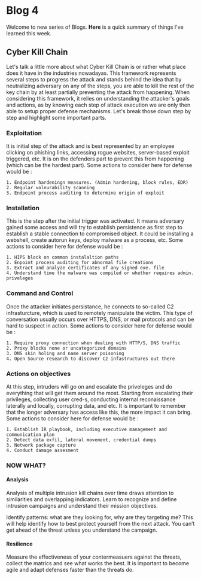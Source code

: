 # Blog 4

Welcome to new series of Blogs. **Here** is a quick summary of things I've learned this week.

## Cyber Kill Chain

Let's talk a little more about what Cyber Kill Chain is or rather what place does it have in the industries nowadayas. This framework represents several steps to progress the attack and stands behind the idea that by neutralizing adversary on any of the steps, you are able to kill the rest of the key chain by at least partially preventing the attack from happening. When considering this framework, it relies on understanding the attacker's goals and actions, as by knowing each step of attack execution we are only then able to setup proper defense mechanisms. Let's break those down step by step and highlight some important parts.

### Exploitation

It is initial step of the attack and is best represented by an employee clicking on phishing links, accessing rogue websites, server-based exploit triggered, etc. It is on the defenders part to prevent this from happening (which can be the hardest part). 
Some actions to consider here for defense would be :
```
1. Endpoint hardeningn measures. (Admin hardening, block rules, EDR)
2. Regular volnurability scanning
3. Endpoint process auditing to determine origin of exploit
```

### Installation

This is the step after the initial trigger was activated. It means adversary gained some access and will try to establish persistence as first step to establish a stable connection to compromised object. It could be installing a webshell, create autorun keys, deploy malware as a process, etc. 
Some actions to consider here for defense would be : 
```
1. HIPS block on common instalaltion paths
2. Enpoint process auditing for abnormal file creations
3. Extract and analyze certificates of any signed exe. file
4. Understand time the malware was compiled or whether requires admin. priveleges 
```

### Command and Control

Once the attacker initiates persistance, he connects to so-called C2 infrasturcture, which is used to remotely manipulate the victim. This type of conversation usually occurs over HTTPS, DNS, or mail protocols and can be hard to suspect in action. 
Some actions to consider here for defense would be :
```
1. Require proxy connection when dealing with HTTP/S, DNS traffic
2. Proxy blocks none or uncategorized domains
3. DNS skin holing and name server poisoning
4. Open Source research to discover C2 infastructures out there
```

### Actions on objectives

At this step, intruders will go on and escalate the priveleges and do everything that will get them around the most. Starting from escalating their privileges, collecting user cred-s, conducting internal reconaissance laterally and locally, corrupting data, and etc. It is important to remember that the longer adversary has access like this, the more impact it can bring.
Some actions to consider here for defense would be :
```
1. Establish IR playbook, including executive management and communication plan
2. Detect data exfil, lateral movement, credential dumps
3. Network package capture
4. Conduct damage assesment
```

### NOW WHAT?

#### Analysis
Analysis of multiple intrusion kill chains over time draws attention to similarities and overlapping indicators. Learn to recognize and define intrusion campaigns and understand their mission objectives.

Identify patterns: what are they looking for, why are they targeting me? This will help identify how to best protect yourself from the next attack. You can’t get ahead of the threat unless you understand the campaign.

#### Resilience
Measure the effectiveness of your contermeasuers against the threats, collect the matrics and see what works the best. It is important to become agile and adapt defenses faster than the threats do.